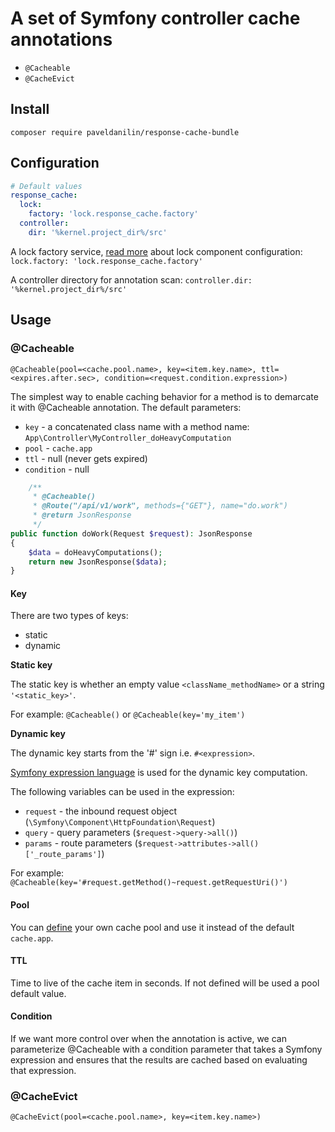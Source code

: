 # A set of Symfony controller cache annotations


- `@Cacheable`
- `@CacheEvict`


## Install

`composer require paveldanilin/response-cache-bundle`


## Configuration

```yaml
# Default values
response_cache:
  lock:
    factory: 'lock.response_cache.factory'
  controller:
    dir: '%kernel.project_dir%/src'
```

A lock factory service, [read more](https://symfony.com/doc/current/components/lock.html) about lock component configuration:
`lock.factory: 'lock.response_cache.factory'`

A controller directory for annotation scan:
`controller.dir: '%kernel.project_dir%/src'`


## Usage

### @Cacheable
`@Cacheable(pool=<cache.pool.name>, key=<item.key.name>, ttl=<expires.after.sec>, condition=<request.condition.expression>)`

The simplest way to enable caching behavior for a method is to demarcate it with @Cacheable annotation.
The default parameters:
- `key` - a concatenated class name with a method name: `App\Controller\MyController_doHeavyComputation`
- `pool` - `cache.app`
- `ttl` - null (never gets expired)
- `condition` - null

```php
    /**
     * @Cacheable()
     * @Route("/api/v1/work", methods={"GET"}, name="do.work")
     * @return JsonResponse
     */
public function doWork(Request $request): JsonResponse
{
    $data = doHeavyComputations();
    return new JsonResponse($data);
}
```

#### Key
There are two types of keys:
- static
- dynamic


**Static key**

The static key is whether an empty value `<className_methodName>` or a string `'<static_key>'`.

For example: `@Cacheable()` or `@Cacheable(key='my_item')`


**Dynamic key**

The dynamic key starts from the '#' sign i.e. `#<expression>`.

[Symfony expression language](https://symfony.com/doc/current/components/expression_language/syntax.html) is used for the dynamic key computation.

The following variables can be used in the expression:
- `request` - the inbound request object (`\Symfony\Component\HttpFoundation\Request`)
- `query` - query parameters (`$request->query->all()`)
- `params` - route parameters (`$request->attributes->all()['_route_params']`)

For example: `@Cacheable(key='#request.getMethod()~request.getRequestUri()')`


#### Pool

You can [define](https://symfony.com/doc/current/cache.html) your own cache pool and use it instead of the default `cache.app`.


#### TTL

Time to live of the cache item in seconds.
If not defined will be used a pool default value.


#### Condition

If we want more control over when the annotation is active, we can parameterize @Cacheable with a condition parameter that
takes a Symfony expression and ensures that the results are cached based on evaluating that expression.


### @CacheEvict
`@CacheEvict(pool=<cache.pool.name>, key=<item.key.name>)`
